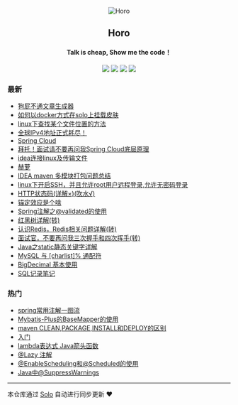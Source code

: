 <p align="center"><img alt="Horo" src="https://static.b3log.org/images/brand/solo-32.png"></p><h2 align="center">
Horo
</h2>

<h4 align="center">Talk is cheap, Show me the code！</h4>
<p align="center"><a title="Horo" target="_blank" href="https://github.com/horo15936689479/solo-blog"><img src="https://img.shields.io/github/last-commit/horo15936689479/solo-blog.svg?style=flat-square&color=FF9900"></a>
<a title="GitHub repo size in bytes" target="_blank" href="https://github.com/horo15936689479/solo-blog"><img src="https://img.shields.io/github/repo-size/horo15936689479/solo-blog.svg?style=flat-square"></a>
<a title="Solo Version" target="_blank" href="https://github.com/88250/solo/releases"><img src="https://img.shields.io/badge/solo-3.6.7-f1e05a.svg?style=flat-square&color=blueviolet"></a>
<a title="Hits" target="_blank" href="https://github.com/88250/hits"><img src="https://hits.b3log.org/horo15936689479/solo-blog.svg"></a></p>

### 最新

* [狗屁不通文章生成器](http://www.horo.tech/articles/2019/11/29/1575016786575.html)
* [如何以docker方式在solo上挂载皮肤](http://www.horo.tech/articles/2019/11/27/1574823384006.html)
* [linux下查找某个文件位置的方法](http://www.horo.tech/articles/2019/11/26/1574741984023.html)
* [全球IPv4地址正式耗尽！](http://www.horo.tech/articles/2019/11/26/1574740853684.html)
* [Spring Cloud](http://www.horo.tech/articles/2019/11/12/1573553183608.html)
* [拜托！面试请不要再问我Spring Cloud底层原理](http://www.horo.tech/articles/2019/11/12/1573553075006.html)
* [idea连接linux及传输文件](http://www.horo.tech/articles/2019/11/08/1573206352563.html)
* [赫萝](http://www.horo.tech/articles/2019/11/05/1572937895112.html)
* [IDEA maven 多模块打包问题总结](http://www.horo.tech/articles/2019/11/05/1572936957394.html)
* [linux下开启SSH，并且允许root用户远程登录,允许无密码登录](http://www.horo.tech/articles/2019/10/30/1572416049381.html)
* [HTTP状态码(详解×)(吹水√)](http://www.horo.tech/articles/2019/10/24/1571889206076.html)
* [锚定效应是个啥](http://www.horo.tech/articles/2019/10/23/1571816285916.html)
* [Spring注解之@validated的使用](http://www.horo.tech/articles/2019/10/21/1571628741124.html)
* [红黑树详解(转)](http://www.horo.tech/articles/2019/10/18/1571386368417.html)
* [认识Redis，Redis相关问题详解(转)](http://www.horo.tech/articles/2019/10/18/1571385609869.html)
* [面试官，不要再问我三次握手和四次挥手(转)](http://www.horo.tech/articles/2019/10/18/1571385087981.html)
* [Java之static静态关键字详解](http://www.horo.tech/articles/2019/10/18/1571371145994.html)
* [MySQL 与 [charlist]% 通配符](http://www.horo.tech/articles/2019/10/17/1571281995405.html)
* [BigDecimal 基本使用](http://www.horo.tech/articles/2019/10/15/1571134511938.html)
* [SQL记录笔记](http://www.horo.tech/articles/2019/10/14/1571048092348.html)

### 热门

* [spring常用注解一图流](http://www.horo.tech/articles/2019/10/11/1570761909077.html)
* [Mybatis-Plus的BaseMapper的使用](http://www.horo.tech/articles/2019/10/09/1570604231491.html)
* [maven CLEAN,PACKAGE,INSTALL和DEPLOY的区别](http://www.horo.tech/articles/2019/10/10/1570680667397.html)
* [入门](http://www.horo.tech/articles/2019/10/09/1570590249496.html)
* [lambda表达式 Java箭头函数](http://www.horo.tech/articles/2019/10/14/1571048052201.html)
* [@Lazy 注解](http://www.horo.tech/articles/2019/10/14/1571024891130.html)
* [@EnableScheduling和@Scheduled的使用](http://www.horo.tech/articles/2019/10/14/1571019807791.html)
* [Java中@SuppressWarnings](http://www.horo.tech/articles/2019/10/14/1571037875755.html)



---

本仓库通过 [Solo](https://github.com/88250/solo) 自动进行同步更新 ❤️ 